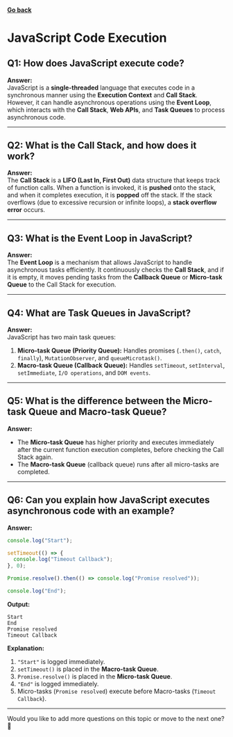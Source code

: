 #### [Go back](../Index.md)

# JavaScript Code Execution

## Q1: How does JavaScript execute code?
**Answer:**  
JavaScript is a **single-threaded** language that executes code in a synchronous manner using the **Execution Context** and **Call Stack**. However, it can handle asynchronous operations using the **Event Loop**, which interacts with the **Call Stack**, **Web APIs**, and **Task Queues** to process asynchronous code.

---

## Q2: What is the Call Stack, and how does it work?
**Answer:**  
The **Call Stack** is a **LIFO (Last In, First Out)** data structure that keeps track of function calls. When a function is invoked, it is **pushed** onto the stack, and when it completes execution, it is **popped** off the stack. If the stack overflows (due to excessive recursion or infinite loops), a **stack overflow error** occurs.

---

## Q3: What is the Event Loop in JavaScript?
**Answer:**  
The **Event Loop** is a mechanism that allows JavaScript to handle asynchronous tasks efficiently. It continuously checks the **Call Stack**, and if it is empty, it moves pending tasks from the **Callback Queue** or **Micro-task Queue** to the Call Stack for execution.

---

## Q4: What are Task Queues in JavaScript?
**Answer:**  
JavaScript has two main task queues:
1. **Micro-task Queue (Priority Queue):** Handles promises (`.then()`, `catch`, `finally`), `MutationObserver`, and `queueMicrotask()`.
2. **Macro-task Queue (Callback Queue):** Handles `setTimeout`, `setInterval`, `setImmediate`, `I/O operations`, and `DOM events`.

---

## Q5: What is the difference between the Micro-task Queue and Macro-task Queue?
**Answer:**  
- The **Micro-task Queue** has higher priority and executes immediately after the current function execution completes, before checking the Call Stack again.
- The **Macro-task Queue** (callback queue) runs after all micro-tasks are completed.

---

## Q6: Can you explain how JavaScript executes asynchronous code with an example?
**Answer:**  
```js
console.log("Start");

setTimeout(() => {
  console.log("Timeout Callback");
}, 0);

Promise.resolve().then(() => console.log("Promise resolved"));

console.log("End");
```

**Output:**  
```
Start  
End  
Promise resolved  
Timeout Callback  
```

**Explanation:**  
1. `"Start"` is logged immediately.
2. `setTimeout()` is placed in the **Macro-task Queue**.
3. `Promise.resolve()` is placed in the **Micro-task Queue**.
4. `"End"` is logged immediately.
5. Micro-tasks (`Promise resolved`) execute before Macro-tasks (`Timeout Callback`).

---

Would you like to add more questions on this topic or move to the next one? 🚀

